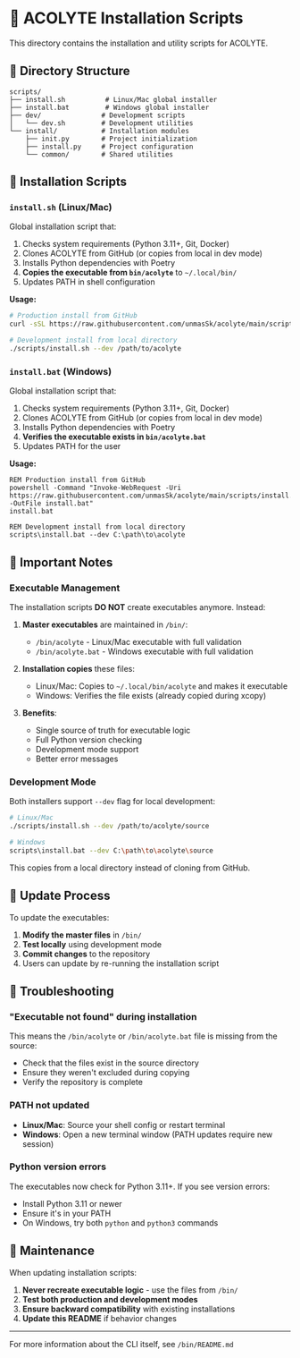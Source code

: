 # 🚀 ACOLYTE Installation Scripts

This directory contains the installation and utility scripts for ACOLYTE.

## 📁 Directory Structure

```
scripts/
├── install.sh          # Linux/Mac global installer
├── install.bat         # Windows global installer
├── dev/               # Development scripts
│   └── dev.sh         # Development utilities
└── install/           # Installation modules
    ├── init.py        # Project initialization
    ├── install.py     # Project configuration
    └── common/        # Shared utilities
```

## 🔧 Installation Scripts

### `install.sh` (Linux/Mac)

Global installation script that:
1. Checks system requirements (Python 3.11+, Git, Docker)
2. Clones ACOLYTE from GitHub (or copies from local in dev mode)
3. Installs Python dependencies with Poetry
4. **Copies the executable from `bin/acolyte`** to `~/.local/bin/`
5. Updates PATH in shell configuration

**Usage:**
```bash
# Production install from GitHub
curl -sSL https://raw.githubusercontent.com/unmasSk/acolyte/main/scripts/install.sh | bash

# Development install from local directory
./scripts/install.sh --dev /path/to/acolyte
```

### `install.bat` (Windows)

Global installation script that:
1. Checks system requirements (Python 3.11+, Git, Docker)
2. Clones ACOLYTE from GitHub (or copies from local in dev mode)
3. Installs Python dependencies with Poetry
4. **Verifies the executable exists in `bin/acolyte.bat`**
5. Updates PATH for the user

**Usage:**
```batch
REM Production install from GitHub
powershell -Command "Invoke-WebRequest -Uri https://raw.githubusercontent.com/unmasSk/acolyte/main/scripts/install.bat -OutFile install.bat"
install.bat

REM Development install from local directory
scripts\install.bat --dev C:\path\to\acolyte
```

## 📝 Important Notes

### Executable Management

The installation scripts **DO NOT** create executables anymore. Instead:

1. **Master executables** are maintained in `/bin/`:
   - `/bin/acolyte` - Linux/Mac executable with full validation
   - `/bin/acolyte.bat` - Windows executable with full validation

2. **Installation copies** these files:
   - Linux/Mac: Copies to `~/.local/bin/acolyte` and makes it executable
   - Windows: Verifies the file exists (already copied during xcopy)

3. **Benefits**:
   - Single source of truth for executable logic
   - Full Python version checking
   - Development mode support
   - Better error messages

### Development Mode

Both installers support `--dev` flag for local development:

```bash
# Linux/Mac
./scripts/install.sh --dev /path/to/acolyte/source

# Windows
scripts\install.bat --dev C:\path\to\acolyte\source
```

This copies from a local directory instead of cloning from GitHub.

## 🔄 Update Process

To update the executables:

1. **Modify the master files** in `/bin/`
2. **Test locally** using development mode
3. **Commit changes** to the repository
4. Users can update by re-running the installation script

## 🐛 Troubleshooting

### "Executable not found" during installation

This means the `/bin/acolyte` or `/bin/acolyte.bat` file is missing from the source:
- Check that the files exist in the source directory
- Ensure they weren't excluded during copying
- Verify the repository is complete

### PATH not updated

- **Linux/Mac**: Source your shell config or restart terminal
- **Windows**: Open a new terminal window (PATH updates require new session)

### Python version errors

The executables now check for Python 3.11+. If you see version errors:
- Install Python 3.11 or newer
- Ensure it's in your PATH
- On Windows, try both `python` and `python3` commands

## 🔨 Maintenance

When updating installation scripts:

1. **Never recreate executable logic** - use the files from `/bin/`
2. **Test both production and development modes**
3. **Ensure backward compatibility** with existing installations
4. **Update this README** if behavior changes

---

For more information about the CLI itself, see `/bin/README.md`
